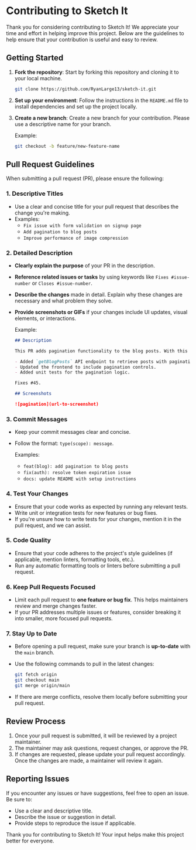 # Contributing to Sketch It

Thank you for considering contributing to Sketch It! We appreciate your time and effort in helping improve this project. Below are the guidelines to help ensure that your contribution is useful and easy to review.

## Getting Started

1. **Fork the repository**: Start by forking this repository and cloning it to your local machine.

   ```bash
   git clone https://github.com/RyanLarge13/sketch-it.git
   ```

2. **Set up your environment**: Follow the instructions in the `README.md` file to install dependencies and set up the project locally.

3. **Create a new branch**: Create a new branch for your contribution. Please use a descriptive name for your branch.

   Example:

   ```bash
   git checkout -b feature/new-feature-name
   ```

## Pull Request Guidelines

When submitting a pull request (PR), please ensure the following:

### 1. Descriptive Titles

- Use a clear and concise title for your pull request that describes the change you're making.
- Examples:
  - `Fix issue with form validation on signup page`
  - `Add pagination to blog posts`
  - `Improve performance of image compression`

### 2. Detailed Description

- **Clearly explain the purpose** of your PR in the description.
- **Reference related issues or tasks** by using keywords like `Fixes #issue-number` or `Closes #issue-number`.
- **Describe the changes** made in detail. Explain why these changes are necessary and what problem they solve.
- **Provide screenshots or GIFs** if your changes include UI updates, visual elements, or interactions.

  Example:

  ```markdown
  ## Description

  This PR adds pagination functionality to the blog posts. With this change, users can now navigate between pages to view more posts.

  - Added `getBlogPosts` API endpoint to retrieve posts with pagination.
  - Updated the frontend to include pagination controls.
  - Added unit tests for the pagination logic.

  Fixes #45.

  ## Screenshots

  ![pagination](url-to-screenshot)
  ```

### 3. Commit Messages

- Keep your commit messages clear and concise.
- Follow the format: `type(scope): message`.

  Examples:

  - `feat(blog): add pagination to blog posts`
  - `fix(auth): resolve token expiration issue`
  - `docs: update README with setup instructions`

### 4. Test Your Changes

- Ensure that your code works as expected by running any relevant tests.
- Write unit or integration tests for new features or bug fixes.
- If you're unsure how to write tests for your changes, mention it in the pull request, and we can assist.

### 5. Code Quality

- Ensure that your code adheres to the project's style guidelines (if applicable, mention linters, formatting tools, etc.).
- Run any automatic formatting tools or linters before submitting a pull request.

### 6. Keep Pull Requests Focused

- Limit each pull request to **one feature or bug fix**. This helps maintainers review and merge changes faster.
- If your PR addresses multiple issues or features, consider breaking it into smaller, more focused pull requests.

### 7. Stay Up to Date

- Before opening a pull request, make sure your branch is **up-to-date** with the `main` branch.
- Use the following commands to pull in the latest changes:

  ```bash
  git fetch origin
  git checkout main
  git merge origin/main
  ```

- If there are merge conflicts, resolve them locally before submitting your pull request.

## Review Process

1. Once your pull request is submitted, it will be reviewed by a project maintainer.
2. The maintainer may ask questions, request changes, or approve the PR.
3. If changes are requested, please update your pull request accordingly. Once the changes are made, a maintainer will review it again.

## Reporting Issues

If you encounter any issues or have suggestions, feel free to open an issue. Be sure to:

- Use a clear and descriptive title.
- Describe the issue or suggestion in detail.
- Provide steps to reproduce the issue if applicable.

Thank you for contributing to Sketch It! Your input helps make this project better for everyone.

